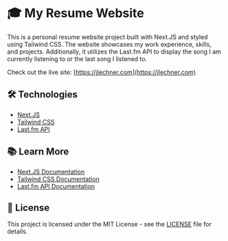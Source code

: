 # 🎓 My Resume Website

This is a personal resume website project built with Next.JS and styled using Tailwind CSS. The website showcases my work experience, skills, and projects. Additionally, it utilizes the Last.fm API to display the song I am currently listening to or the last song I listened to.

Check out the live site: [https://jlechner.com](https://jlechner.com)

## 🛠️ Technologies

- [Next.JS](https://nextjs.org/)
- [Tailwind CSS](https://tailwindcss.com/)
- [Last.fm API](https://www.last.fm/api)

## 📚 Learn More

- [Next.JS Documentation](https://nextjs.org/docs)
- [Tailwind CSS Documentation](https://tailwindcss.com/docs)
- [Last.fm API Documentation](https://www.last.fm/api/intro)

## 📄 License

This project is licensed under the MIT License - see the [LICENSE](LICENSE) file for details.